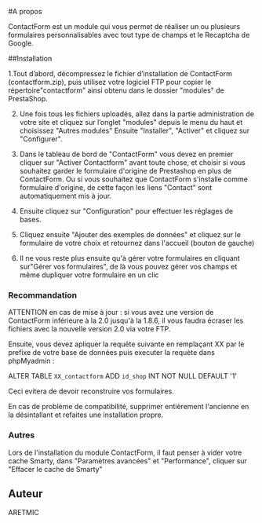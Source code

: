 #A propos

ContactForm est un module qui vous permet de réaliser un ou plusieurs formulaires personnalisables avec tout type de champs et le Recaptcha de Google.

##Installation

1.Tout d’abord, décompressez le fichier d’installation de ContactForm (contactform.zip), puis utilisez votre logiciel FTP pour copier le répertoire"contactform" ainsi obtenu dans le dossier "modules" de PrestaShop.
 
2. Une fois tous les fichiers uploadés, allez dans la partie administration de votre site et cliquez sur l’onglet "modules" depuis le menu du haut et choisissez "Autres modules" Ensuite "Installer", "Activer" et cliquez sur "Configurer".
 
3. Dans le tableau de bord de "ContactForm" vous devez en premier cliquer sur "Activer Contactform" avant toute chose, et choisir si vous souhaitez garder le formulaire d'origine de Prestashop en plus de ContactForm. Ou si vous souhaitez que ContactForm s'installe comme formulaire d'origine, de cette façon les liens "Contact" sont automatiquement mis à jour.
 
4. Ensuite cliquez sur "Configuration" pour effectuer les réglages de bases.
 
5. Cliquez ensuite "Ajouter des exemples de données" et cliquez sur le formulaire de votre choix et retournez dans l'accueil (bouton de gauche)
 
6. Il ne vous reste plus ensuite qu'à gérer votre formulaires en cliquant sur"Gérer vos formulaires", de là vous pouvez gérer vos champs et même dupliquer votre formulaire en un clic
 

### Recommandation

ATTENTION en cas de mise à jour : si vous avez une version de ContactForm inférieure à la 2.0 jusqu'à la 1.8.6, il vous faudra écraser les fichiers avec la nouvelle version 2.0 via votre FTP.
 
Ensuite, vous devez apliquer la requête suivante en remplaçant XX par le prefixe de votre base de données puis executer la requète dans phpMyadmin :
 
ALTER TABLE `XX_contactform` ADD `id_shop` INT NOT NULL DEFAULT '1'
 
Ceci evitera de devoir reconstruire vos formulaires.
 
En cas de problème de compatibilité, supprimer entièrement l'ancienne en la désintallant et refaites une installation propre. 

### Autres

Lors de l'installation du module ContactForm, il faut penser à vider votre cache Smarty, dans "Paramètres avancées" et "Performance", cliquer sur "Effacer le cache de Smarty" 

## Auteur

ARETMIC